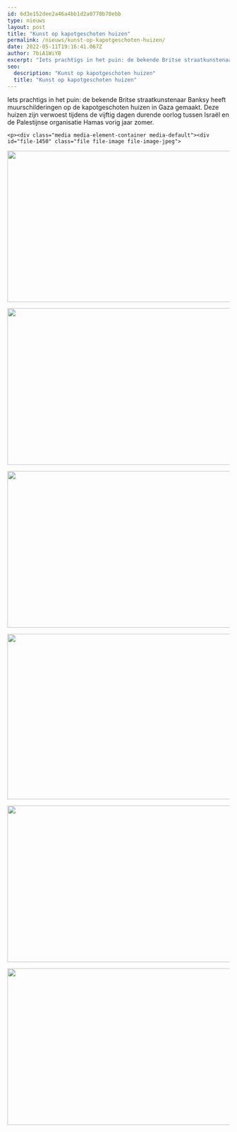 ```yaml
---
id: 6d3e152dee2a46a4bb1d2a0770b70ebb
type: nieuws
layout: post
title: "Kunst op kapotgeschoten huizen"
permalink: /nieuws/kunst-op-kapotgeschoten-huizen/
date: 2022-05-11T19:16:41.067Z
author: 7biA1WiYB
excerpt: "Iets prachtigs in het puin: de bekende Britse straatkunstenaar Banksy heeft muurschilderingen op de kapotgeschoten huizen in Gaza gemaakt. Deze huizen zijn verwoest tijdens de vijftig dagen durende oorlog tussen Israël en de Palestijnse organisatie Hamas vorig jaar zomer.   "
seo:
  description: "Kunst op kapotgeschoten huizen"
  title: "Kunst op kapotgeschoten huizen"
---
```

Iets prachtigs in het puin: de bekende Britse straatkunstenaar Banksy heeft muurschilderingen op de kapotgeschoten huizen in Gaza gemaakt. Deze huizen zijn verwoest tijdens de vijftig dagen durende oorlog tussen Israël en de Palestijnse organisatie Hamas vorig jaar zomer.   

    <p><div class="media media-element-container media-default"><div id="file-1450" class="file file-image file-image-jpeg">

        
  
  <div class="content">
    <img title="Foto: EPA" height="342" width="560" class="media-element file-default" src="https://7dagen.netlify.app/sites/default/files/cropEPA-31604312.jpg" alt="">  </div>

  
</div>
</div>
<p><div class="media media-element-container media-default"><div id="file-1451" class="file file-image file-image-jpeg">

        
  
  <div class="content">
    <img height="354" width="560" class="media-element file-default" src="https://7dagen.netlify.app/sites/default/files/cropEPA-31604324.jpg" alt="">  </div>

  
</div>
</div>
<p><div class="media media-element-container media-default"><div id="file-1452" class="file file-image file-image-jpeg">

        
  
  <div class="content">
    <img height="354" width="560" class="media-element file-default" src="https://7dagen.netlify.app/sites/default/files/cropEPA-31613993.jpg" alt="">  </div>

  
</div>
</div>
<p><div class="media media-element-container media-default"><div id="file-1453" class="file file-image file-image-jpeg">

        
  
  <div class="content">
    <img title="Foto: EPA" height="374" width="560" class="media-element file-default" src="https://7dagen.netlify.app/sites/default/files/cropEPA-31614010.jpg" alt="">  </div>

  
</div>
</div>
<p><div class="media media-element-container media-default"><div id="file-1454" class="file file-image file-image-jpeg">

        
  
  <div class="content">
    <img title="Foto: AFP" height="354" width="560" class="media-element file-default" src="https://7dagen.netlify.app/sites/default/files/resizedimage575369-cropAFP-31598634.jpg" alt="">  </div>

  
</div>
</div>
<p><div class="media media-element-container media-default"><div id="file-1455" class="file file-image file-image-jpeg">

        
  
  <div class="content">
    <img title="Foto: AFP" height="354" width="560" class="media-element file-default" src="https://7dagen.netlify.app/sites/default/files/resizedimage575369-cropAFP-31604316.jpg" alt="">  </div>

  
</div>
</div>  
